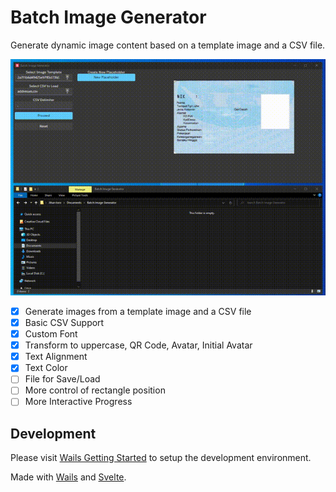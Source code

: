 # Batch Image Generator

Generate dynamic image content based on a template image and a CSV file.

![Demo](demo.gif)

- [x] Generate images from a template image and a CSV file
- [x] Basic CSV Support
- [x] Custom Font
- [x] Transform to uppercase, QR Code, Avatar, Initial Avatar
- [x] Text Alignment
- [x] Text Color
- [ ] File for Save/Load
- [ ] More control of rectangle position
- [ ] More Interactive Progress

## Development

Please visit [Wails Getting Started](https://wails.io/docs/gettingstarted/installation) to setup the development environment.

Made with [Wails](https://wails.app/) and [Svelte](https://svelte.dev/).
